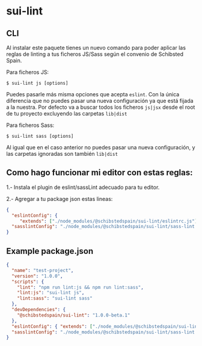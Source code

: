# sui-lint

## CLI
Al instalar este paquete tienes un nuevo comando para poder aplicar las reglas de linting a tus ficheros JS/Sass según el convenio de Schibsted Spain.

Para ficheros JS:

```
$ sui-lint js [options]
```

Puedes pasarle más misma opciones que acepta `eslint`. Con la única diferencia que no puedes pasar una nueva configuración ya que está fijada a la nuestra.
Por defecto va a buscar todos los ficheros `js|jsx` desde el root de tu proyecto excluyendo las carpetas `lib|dist`

Para ficheros Sass:

```
$ sui-lint sass [options]
```

Al igual que en el caso anterior no puedes pasar una nueva configuración, y las carpetas ignoradas son también `lib|dist`

## Como hago funcionar mi editor con estas reglas:

1.- Instala el plugin de eslint/sassLint adecuado para tu editor.

2.- Agregar a tu package json estas lineas:

```json
{
  "eslintConfig": {
     "extends": ["./node_modules/@schibstedspain/sui-lint/eslintrc.js"]},
  "sasslintConfig": "./node_modules/@schibstedspain/sui-lint/sass-lint.yml"
}
```

## Example package.json

```json
{
  "name": "test-project",
  "version": "1.0.0",
  "scripts": {
    "lint": "npm run lint:js && npm run lint:sass",
    "lint:js": "sui-lint js",
    "lint:sass": "sui-lint sass"
  },
  "devDependencies": {
    "@schibstedspain/sui-lint": "1.0.0-beta.1"
  },
  "eslintConfig": { "extends": ["./node_modules/@schibstedspain/sui-lint/eslintrc.js"]},
  "sasslintConfig": "./node_modules/@schibstedspain/sui-lint/sass-lint.yml"
}
```
